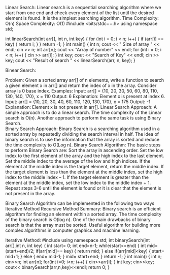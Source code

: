 Linear Search:
Linear search is a sequential searching algorithm where we start from one end and check every element of the list until the desired element is found. It is the simplest searching algorithm.
Time Complexity: O(n)
Space Complexity: O(1)
#include <bits/stdc++.h>
using namespace std;

int linearSearch(int arr[], int n, int key)
{
    for (int i = 0; i < n; i++)
    {
        if (arr[i] == key)
        {
            return i;
        }
    }
    return -1;
}
int main()
{
    int n;
    cout << " Size of array " << endl;
    cin >> n;
    int arr[n];
    cout << "Array of number" << endl;
    for (int i = 0; i < n; i++)
    {
        cin >> arr[i];
    }
    int key;
    cout << "Search of Key" << endl;
    cin >> key;
    cout << "Result of search " << linearSearch(arr, n, key);
}

Binear Search:

Problem: Given a sorted array arr[] of n elements, write a function to search a given element x in arr[] and return the index of x in the array. Consider array is 0 base index.
Examples: 
Input: arr[] = {10, 20, 30, 50, 60, 80, 110, 130, 140, 170}, x = 110
Output: 6
Explanation: Element x is present at index 6. 
Input: arr[] = {10, 20, 30, 40, 60, 110, 120, 130, 170}, x = 175
Output: -1
Explanation: Element x is not present in arr[].
Linear Search Approach: A simple approach is to do a linear search. The time complexity of the Linear search is O(n). Another approach to perform the same task is using Binary Search.  
Binary Search Approach: 
Binary Search is a searching algorithm used in a sorted array by repeatedly dividing the search interval in half. The idea of binary search is to use the information that the array is sorted and reduce the time complexity to O(Log n). 
Binary Search Algorithm: The basic steps to perform Binary Search are:
Sort the array in ascending order.
Set the low index to the first element of the array and the high index to the last element.
Set the middle index to the average of the low and high indices.
If the element at the middle index is the target element, return the middle index.
If the target element is less than the element at the middle index, set the high index to the middle index – 1.
If the target element is greater than the element at the middle index, set the low index to the middle index + 1.
Repeat steps 3-6 until the element is found or it is clear that the element is not present in the array.
 
Binary Search Algorithm can be implemented in the following two ways
Iterative Method
Recursive Method
Summary:
Binary search is an efficient algorithm for finding an element within a sorted array.
The time complexity of the binary search is O(log n).
One of the main drawbacks of binary search is that the array must be sorted.
Useful algorithm for building more complex algorithms in computer graphics and machine learning.


Iterative Method:
#include<iostream>
using namespace std;
int binarySearch(int arr[],int n, int key)
{
    int start= 0;
    int end=n-1;
    while(start<=end)
    {
        int mid=(start+end)/2;
        if(arr[mid]== key)
        {
            return mid;
        }
        else if(arr[mid]<key)
        {
            start= mid+1;
        }
        else
        {
            end= mid-1;
        }
mid= start+end;
    }
    return -1;
}
int main()
{
    int n;
    cin>>n;
    int arr[n];
    for(int i=0; i<n; i++)
    {
        cin>>arr[i];
    }
    int key;
    cin>>key;
    cout<< binarySearch(arr,n,key)<<endl;
    return 0;
}
